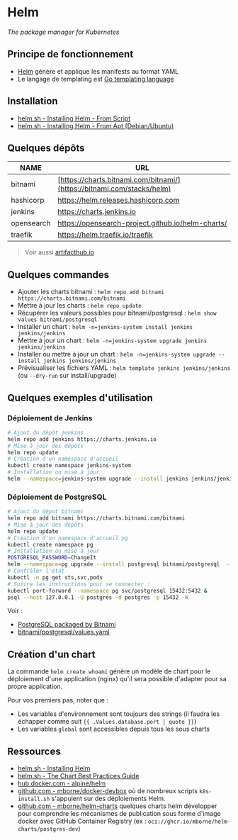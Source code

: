 # Helm

*The package manager for Kubernetes*

## Principe de fonctionnement

* [Helm](https://helm.sh/) génère et applique les manifests au format YAML
* Le langage de templating est [Go templating language](https://pkg.go.dev/text/template)

## Installation

* [helm.sh - Installing Helm - From Script](https://helm.sh/docs/intro/install/#from-script)
* [helm.sh - Installing Helm - From Apt (Debian/Ubuntu)](https://helm.sh/docs/intro/install/#from-apt-debianubuntu)

## Quelques dépôts

| NAME       | URL                                                                    |
| ---------- | ---------------------------------------------------------------------- |
| bitnami    | [https://charts.bitnami.com/bitnami/](https://bitnami.com/stacks/helm) |
| hashicorp  | https://helm.releases.hashicorp.com                                    |
| jenkins    | https://charts.jenkins.io                                              |
| opensearch | https://opensearch-project.github.io/helm-charts/                      |
| traefik    | https://helm.traefik.io/traefik                                        |

> Voir aussi [artifacthub.io](https://artifacthub.io/)

## Quelques commandes

* Ajouter les charts bitnami : `helm repo add bitnami https://charts.bitnami.com/bitnami`
* Mettre à jour les charts : `helm repo update`
* Récupérer les valeurs possibles pour bitnami/postgresql : `helm show values bitnami/postgresql`
* Installer un chart : `helm -n=jenkins-system install jenkins jenkins/jenkins`
* Mettre à jour un chart : `helm -n=jenkins-system upgrade jenkins jenkins/jenkins`
* Installer ou mettre à jour un chart : `helm -n=jenkins-system upgrade --install jenkins jenkins/jenkins`
* Prévisualiser les fichiers YAML : `helm template jenkins jenkins/jenkins` (ou `--dry-run` sur install/upgrade)

## Quelques exemples d'utilisation

### Déploiement de Jenkins

```bash
# Ajout du dépôt jenkins
helm repo add jenkins https://charts.jenkins.io
# Mise à jour des dépôts
helm repo update
# Création d'un namespace d'accueil
kubectl create namespace jenkins-system
# Installation ou mise à jour
helm --namespace=jenkins-system upgrade --install jenkins jenkins/jenkins
```

### Déploiement de PostgreSQL


```bash
# Ajout du dépot bitnami
helm repo add bitnami https://charts.bitnami.com/bitnami
# Mise à jour des dépôts
helm repo update
# Création d'un namespace d'accueil pg
kubectl create namespace pg
# Installation ou mise à jour
POSTGRESQL_PASSWORD=ChangeIt
helm --namespace=pg upgrade --install postgresql bitnami/postgresql  --set global.postgresql.auth.postgresPassword=$POSTGRESQL_PASSWORD
# Contrôler l'état
kubectl -n pg get sts,svc,pods
# Suivre les instructions pour se connecter :
kubectl port-forward --namespace pg svc/postgresql 15432:5432 &
psql --host 127.0.0.1 -U postgres -d postgres -p 15432 -W
```

Voir :

* [PostgreSQL packaged by Bitnami](https://github.com/bitnami/charts/tree/main/bitnami/postgresql#readme)
* [bitnami/postgresql/values.yaml](https://github.com/bitnami/charts/blob/main/bitnami/postgresql/values.yaml)

## Création d'un chart

La commande `helm create whoami` génère un modèle de chart pour le déploiement d'une application (nginx) qu'il sera possible d'adapter pour sa propre application.

Pour vos premiers pas, noter que :

* Les variables d'environnement sont toujours des strings (il faudra les échapper comme suit `{{ .Values.database.port | quote }}`)
* Les variables `global` sont accessibles depuis tous les sous charts

## Ressources

* [helm.sh - Installing Helm](https://helm.sh/docs/intro/install/)
* [helm.sh - The Chart Best Practices Guide](https://helm.sh/docs/chart_best_practices/)
* [hub.docker.com - alpine/helm](https://hub.docker.com/r/alpine/helm)
* [github.com - mborne/docker-devbox](https://github.com/mborne/docker-devbox#readme) où de nombreux scripts `k8s-install.sh` s'appuient sur des déploiements Helm.
* [github.com - mborne/helm-charts](https://github.com/mborne/helm-charts#helm-charts) quelques charts helm développer pour comprendre les mécanismes de publication sous forme d'image docker avec GitHub Container Registry (ex : `oci://ghcr.io/mborne/helm-charts/postgres-dev`)

